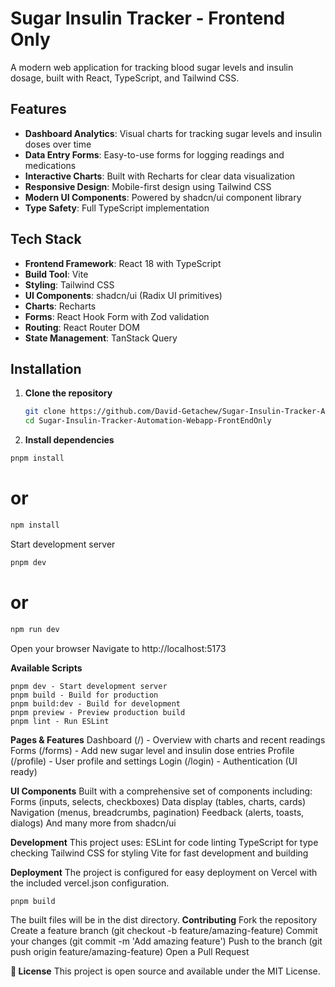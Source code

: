 # Sugar Insulin Tracker - Frontend Only

A modern web application for tracking blood sugar levels and insulin dosage, built with React, TypeScript, and Tailwind CSS.

## Features

- **Dashboard Analytics**: Visual charts for tracking sugar levels and insulin doses over time
- **Data Entry Forms**: Easy-to-use forms for logging readings and medications  
- **Interactive Charts**: Built with Recharts for clear data visualization
- **Responsive Design**: Mobile-first design using Tailwind CSS
- **Modern UI Components**: Powered by shadcn/ui component library
- **Type Safety**: Full TypeScript implementation

## Tech Stack

- **Frontend Framework**: React 18 with TypeScript
- **Build Tool**: Vite
- **Styling**: Tailwind CSS
- **UI Components**: shadcn/ui (Radix UI primitives)
- **Charts**: Recharts
- **Forms**: React Hook Form with Zod validation
- **Routing**: React Router DOM
- **State Management**: TanStack Query

## Installation

1. **Clone the repository**
   ```bash
   git clone https://github.com/David-Getachew/Sugar-Insulin-Tracker-Automation-Webapp-FrontEndOnly.git
   cd Sugar-Insulin-Tracker-Automation-Webapp-FrontEndOnly
2. **Install dependencies**
```bash
pnpm install
```
# or
```bash
npm install
```
Start development server
```bash
pnpm dev
```
# or
```bash
npm run dev
```
Open your browser
Navigate to http://localhost:5173

**Available Scripts**
```
pnpm dev - Start development server
pnpm build - Build for production
pnpm build:dev - Build for development
pnpm preview - Preview production build
pnpm lint - Run ESLint
```

**Pages & Features**
Dashboard (/) - Overview with charts and recent readings
Forms (/forms) - Add new sugar level and insulin dose entries
Profile (/profile) - User profile and settings
Login (/login) - Authentication (UI ready)

**UI Components**
Built with a comprehensive set of components including:
Forms (inputs, selects, checkboxes)
Data display (tables, charts, cards)
Navigation (menus, breadcrumbs, pagination)
Feedback (alerts, toasts, dialogs)
And many more from shadcn/ui

**Development**
This project uses:
ESLint for code linting
TypeScript for type checking
Tailwind CSS for styling
Vite for fast development and building

**Deployment**
The project is configured for easy deployment on Vercel with the included vercel.json configuration.
```bash
pnpm build
```
The built files will be in the dist directory.
**Contributing**
Fork the repository
Create a feature branch (git checkout -b feature/amazing-feature)
Commit your changes (git commit -m 'Add amazing feature')
Push to the branch (git push origin feature/amazing-feature)
Open a Pull Request

**📄 License**
This project is open source and available under the MIT License.


